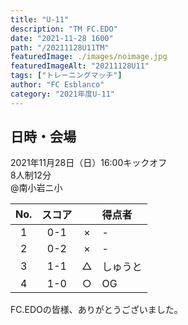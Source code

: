 ```yaml
---
title: "U-11"
description: "TM FC.EDO"
date: "2021-11-28 1600"
path: "/20211128U11TM"
featuredImage: ./images/noimage.jpg
featuredImageAlt: "20211128U11"
tags: ["トレーニングマッチ"]
author: "FC Esblanco"
category: "2021年度U-11"
---
```


## 日時・会場

2021年11月28日（日）16:00キックオフ   
8人制12分   
@南小岩ニ小

| No.| スコア |   | 得点者  |
|:--:|:------:|:-:|:--------|
| 1  | 0-1    | × |- |
| 2  | 0-2    | × |- |
| 3  | 1-1    | △ |しゅうと|
| 4  | 1-0    | ○ |OG |


FC.EDOの皆様、ありがとうございました。
